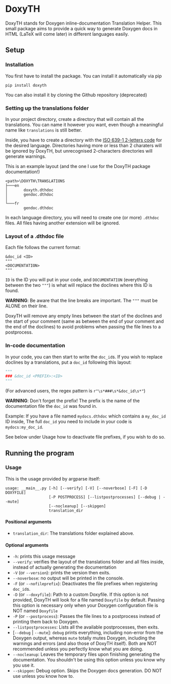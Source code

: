 # DoxyTH
DoxyTH stands for Doxygen inline-documentation Translation Helper. This small package aims to provide a 
quick way to generate Doxygen docs in HTML (LaTeX will come later) in different languages easily.

## Setup
### Installation
You first have to install the package.
You can install it automatically via pip
```commandline
pip install doxyth
```

You can also install it by cloning the Github repository (deprecated)

### Setting up the translations folder
In your project directory, create a directory that will contain all the translations.
You can name it however you want, even though a meaningful name like `translations` is still better.

Inside, you have to create a directory with the [ISO 639-1 2-letters code](https://en.wikipedia.org/wiki/List_of_ISO_639-1_codes) 
for the desired language. Directories having more or less than 2 charaters will be ignored by DoxyTH, but unrecognised
2-characters directories will generate warnings.

This is an example layout (and the one I use for the DoxyTH package documentation!)
```ignorelang
<path>\DOXYTH\TRANSLATIONS
├───en
│       doxyth.dthdoc
│       gendoc.dthdoc
│
└───fr
        gendoc.dthdoc
```

In each language directory, you will need to create one (or more) `.dthdoc` files. All files having
another extension will be ignored.

### Layout of a .dthdoc file
Each file follows the current format:
```ignorelang
&doc_id <ID>
"""
<DOCUMENTATION>
"""
```

`ID` is the ID you will put in your code, and `DOCUMENTATION` (everything between the two `"""`) is what will replace
the doclines where this ID is found.

**WARNING**: Be aware that the line breaks are important. The `"""` must be ALONE on their line.

DoxyTH will remove any empty lines between the start of the doclines and the start of your comment 
(same as between the end of your comment and the end of the doclines) to avoid problems when passing the file lines to a 
postprocess.

### In-code documentation
In your code, you can then start to write the `doc_id`s.
If you wish to replace doclines by a translations, put a `doc_id` following this layout:
```python
"""
### &doc_id <PREFIX>:<ID>
"""
```
(For advanced users, the regex pattern is `r"\s*###\s*&doc_id\s*"`)

**WARNING**: Don't forget the prefix! The prefix is the name of the documentation file
the `doc_id` was found in.

Example: If you have a file named `mydocs.dthdoc` which contains a `my_doc_id` ID inside,
The full `doc_id` you need to include in your code is `mydocs:my_doc_id`.

See below under Usage how to deactivate file prefixes, if you wish to do so.

## Running the program
### Usage
This is the usage provided by argparse itself:
```ignorelang
usage: __main__.py [-h] [--verify] [-V] [--noverbose] [-F] [-D DOXYFILE]
                   [-P POSTPROCESS] [--listpostprocesses] [--debug | --mute]
                   [--nocleanup] [--skipgen]
                   translation_dir
```

#### Positional arguments
- `translation_dir`: The translations folder explained above.

#### Optional arguments
- `-h`: prints this usage message
- `--verify`: verifies the layout of the translations folder and all files inside, instead of actually generating the 
documentation
- `-V` (or `--version`): prints the version then exits.
- `--noverbose`: no output will be printed in the console.
- `-F` (or `--nofileprefix`): Deactivates the file prefixes when registering `doc_id`s.
- `-D` (or `--doxyfile`): Path to a custom Doxyfile. If this option is not provided, DoxyTH will look for a file 
named `Doxyfile` by default. Passing this option is necessary only when your Doxygen configuration file is 
NOT named `Doxyfile`
- `-P` (or `--postprocess`): Passes the file lines to a postprocess instead of printing them back to Doxygen.
- `--listpostprocesses`: Lists all the available postprocesses, then exits.
- [`--debug` | `--mute`]: `debug` prints everything, including non-error from the Doxygen output, whereas `mute` totally
mutes Doxygen, including the warnings and errors (and also those of DoxyTH itself). Both are NOT recommended unless
you perfectly know what you are doing.
- `--nocleanup`: Leaves the temporary files upon finishing generating the documentation. You shouldn't be using this
option unless you know why you use it.
- `--skipgen`: Debug option. Skips the Doxygen docs generation. DO NOT use unless you know how to.
